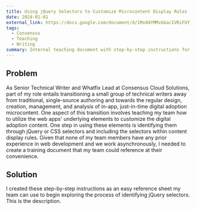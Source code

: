 ```yaml
---
title: Using jQuery Selectors to Customize Microcontent Display Rules
date: 2024-01-01
external_link: https://docs.google.com/document/d/1Mx04YMMvGGacIVRiFUY_4pr98eu_u4Zf/edit#heading=h.1fob9te
tags:
  - Consensus
  - Teaching
  - Writing
summary: Internal teaching document with step-by-step instructions for identifying jQuery selectors and applying them to Whatfix display rules
---
```


## Problem
As Senior Technical Writer and Whatfix Lead at Consensus Cloud Solutions, part of my role entails transitioning a small group of technical writers away from traditional, single-source authoring and towards the regular design, creation, management, and analysis of in-app, just-in-time digital adoption microcontent. One aspect of this transition involves teaching my team how to utilize the web apps' underlying elements to customize the digital adoption content. One step in using these elements is identifying them through jQuery or CSS selectors and including the selectors within content display rules. Given that none of my team members have any prior experience in web development and we work asynchronously, I needed to create a training document that my team could reference at their convenience.

## Solution
I created these step-by-step instructions as an easy reference sheet my team can use to begin exploring the process of identifying jQuery selectors.
This is the description.

<!--more-->
